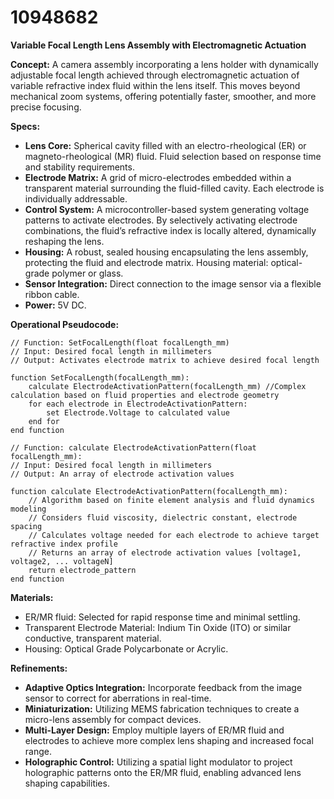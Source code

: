 # 10948682

**Variable Focal Length Lens Assembly with Electromagnetic Actuation**

**Concept:** A camera assembly incorporating a lens holder with dynamically adjustable focal length achieved through electromagnetic actuation of variable refractive index fluid within the lens itself. This moves beyond mechanical zoom systems, offering potentially faster, smoother, and more precise focusing.

**Specs:**

*   **Lens Core:** Spherical cavity filled with an electro-rheological (ER) or magneto-rheological (MR) fluid. Fluid selection based on response time and stability requirements.
*   **Electrode Matrix:** A grid of micro-electrodes embedded within a transparent material surrounding the fluid-filled cavity. Each electrode is individually addressable.
*   **Control System:** A microcontroller-based system generating voltage patterns to activate electrodes. By selectively activating electrode combinations, the fluid’s refractive index is locally altered, dynamically reshaping the lens.
*   **Housing:** A robust, sealed housing encapsulating the lens assembly, protecting the fluid and electrode matrix. Housing material: optical-grade polymer or glass.
*   **Sensor Integration:** Direct connection to the image sensor via a flexible ribbon cable.
*   **Power:** 5V DC.

**Operational Pseudocode:**

```
// Function: SetFocalLength(float focalLength_mm)
// Input: Desired focal length in millimeters
// Output: Activates electrode matrix to achieve desired focal length

function SetFocalLength(focalLength_mm):
    calculate ElectrodeActivationPattern(focalLength_mm) //Complex calculation based on fluid properties and electrode geometry
    for each electrode in ElectrodeActivationPattern:
        set Electrode.Voltage to calculated value
    end for
end function

// Function: calculate ElectrodeActivationPattern(float focalLength_mm):
// Input: Desired focal length in millimeters
// Output: An array of electrode activation values

function calculate ElectrodeActivationPattern(focalLength_mm):
    // Algorithm based on finite element analysis and fluid dynamics modeling
    // Considers fluid viscosity, dielectric constant, electrode spacing
    // Calculates voltage needed for each electrode to achieve target refractive index profile
    // Returns an array of electrode activation values [voltage1, voltage2, ... voltageN]
    return electrode_pattern
end function
```

**Materials:**

*   ER/MR fluid: Selected for rapid response time and minimal settling.
*   Transparent Electrode Material: Indium Tin Oxide (ITO) or similar conductive, transparent material.
*   Housing: Optical Grade Polycarbonate or Acrylic.

**Refinements:**

*   **Adaptive Optics Integration:** Incorporate feedback from the image sensor to correct for aberrations in real-time.
*   **Miniaturization:** Utilizing MEMS fabrication techniques to create a micro-lens assembly for compact devices.
*   **Multi-Layer Design:** Employ multiple layers of ER/MR fluid and electrodes to achieve more complex lens shaping and increased focal range.
*   **Holographic Control:** Utilizing a spatial light modulator to project holographic patterns onto the ER/MR fluid, enabling advanced lens shaping capabilities.
